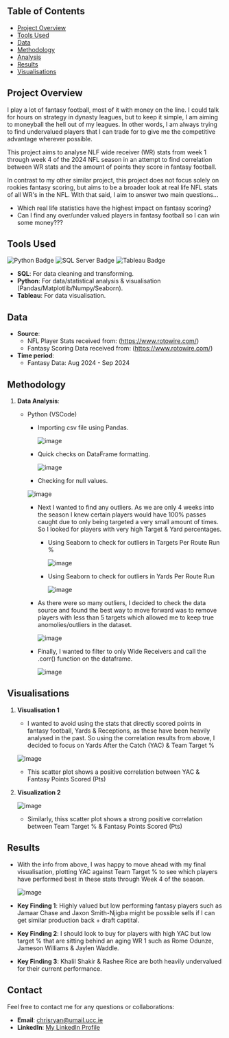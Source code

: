 

## Table of Contents

- [Project Overview](#project-overview)
- [Tools Used](#tools-used)
- [Data](#data)
- [Methodology](#methodology)
- [Analysis](#analysis)
- [Results](#results)
- [Visualisations](#visualisations)

## Project Overview

I play a lot of fantasy football, most of it with money on the line. I could talk for hours on strategy in dynasty leagues, but to keep it simple, I am aiming to moneyball the hell out of my leagues. In other words, I am always trying to find undervalued players that I can trade for to give me the competitive advantage wherever possible.

This project aims to analyse NLF wide receiver (WR) stats from week 1 through week 4 of the 2024 NFL season in an attempt to find correlation between WR stats and the amount of points they score in fantasy football.

In contrast to my other similar project, this project does not focus solely on rookies fantasy scoring, but aims to be a broader look at real life NFL stats of all WR's in the NFL. With that said, I aim to answer two main questions...

  - Which real life statistics have the highest impact on fantasy scoring?
  - Can I find any over/under valued players in fantasy football so I can win some money???

## Tools Used
![Python Badge](https://img.shields.io/badge/Python-3776AB?style=for-the-badge&logo=python&logoColor=white)
![SQL Server Badge](https://img.shields.io/badge/SQL_Server-CC2927?style=for-the-badge&logo=Microsoft-SQL-Server&logoColor=white)
![Tableau Badge](https://img.shields.io/badge/Tableau-E97627?style=for-the-badge&logo=Tableau&logoColor=white)
- **SQL**: For data cleaning and transforming.
- **Python**: For data/statistical analysis & visualisation (Pandas/Matplotlib/Numpy/Seaborn).
- **Tableau**: For data visualisation.

## Data

- **Source**:
    - NFL Player Stats received from: (https://www.rotowire.com/)
    - Fantasy Scoring Data received from: (https://www.rotowire.com/)
- **Time period**:
    - Fantasy Data: Aug 2024 - Sep 2024

## Methodology

1. **Data Analysis**:
   - Python (VSCode)
       - Importing csv file using Pandas.

          ![image](https://github.com/user-attachments/assets/b0572cc4-8c57-40d3-bed8-b0c9d09ca000)
         
       - Quick checks on DataFrame formatting.

          ![image](https://github.com/user-attachments/assets/fdbc0197-72ac-419c-9559-34d1bdf7dadf)
         
       - Checking for null values.
         
       ![image](https://github.com/user-attachments/assets/4aab7f9d-56e5-45fd-9959-b6de66af8c4c)
     
       - Next I wanted to find any outliers. As we are only 4 weeks into the season I knew certain players would have 100% passes caught due to only being targeted a very small amount of times. So I looked for players with very high Target & Yard percentages.
         - Using Seaborn to check for outliers in Targets Per Route Run %
           
            ![image](https://github.com/user-attachments/assets/6a80d3a6-5785-4358-840b-2b60c1738074)
         
         - Using Seaborn to check for outliers in Yards Per Route Run

           ![image](https://github.com/user-attachments/assets/baa5d440-f410-47d0-9ae7-a5713a5826cf)
           
       - As there were so many outliers, I decided to check the data source and found the best way to move forward was to remove players with less than 5 targets which allowed me to keep true anomolies/outliers in the dataset.

          ![image](https://github.com/user-attachments/assets/dce54c71-b9b3-4d81-8094-387279547422)
         
       - Finally, I wanted to filter to only Wide Receivers and call the .corr() function on the dataframe.

         ![image](https://github.com/user-attachments/assets/92cda310-a304-4ce7-b2d7-a0f552aa4a55)
         
## Visualisations

1. **Visualisation 1**

   - I wanted to avoid using the stats that directly scored points in fantasy football, Yards & Receptions, as these have been heavily analysed in the past. So using the correlation results from above, I decided to focus on Yards After the Catch (YAC) & Team Target % 

    ![image](https://github.com/user-attachments/assets/b9fbb582-644e-436a-b00d-d7bfd5efb02b)

   - This scatter plot shows a positive correlation between YAC & Fantasy Points Scored (Pts)
     
2. **Visualization 2**

   ![image](https://github.com/user-attachments/assets/b8266b68-3030-4bfc-b898-128bbf9b3736)

   - Similarly, thiss scatter plot shows a strong positive correlation between Team Target % & Fantasy Points Scored (Pts)
  

## Results

- With the info from above, I was happy to move ahead with my final visualisation, plotting YAC against Team Target % to see which players have performed best in these stats through Week 4 of the season.

  ![image](https://github.com/user-attachments/assets/d1b56cd9-c699-409b-85ca-9a4d27f96b9e)

- **Key Finding 1**: Highly valued but low performing fantasy players such as Jamaar Chase and Jaxon Smith-Njigba might be possible sells if I can get similar production back + draft captital.
- **Key Finding 2**: I should look to buy for players with high YAC but low target % that are sitting behind an aging WR 1 such as Rome Odunze, Jameson Williams & Jaylen Waddle.
- **Key Finding 3**: Khalil Shakir & Rashee Rice are both heavily undervalued for their current performance.

## Contact

Feel free to contact me for any questions or collaborations:

- **Email**: [chrisryan@umail.ucc.ie](mailto:your-email@example.com)
- **LinkedIn**: [My LinkedIn Profile](https://www.linkedin.com/in/christopher-ryan-8229a81b9/)
